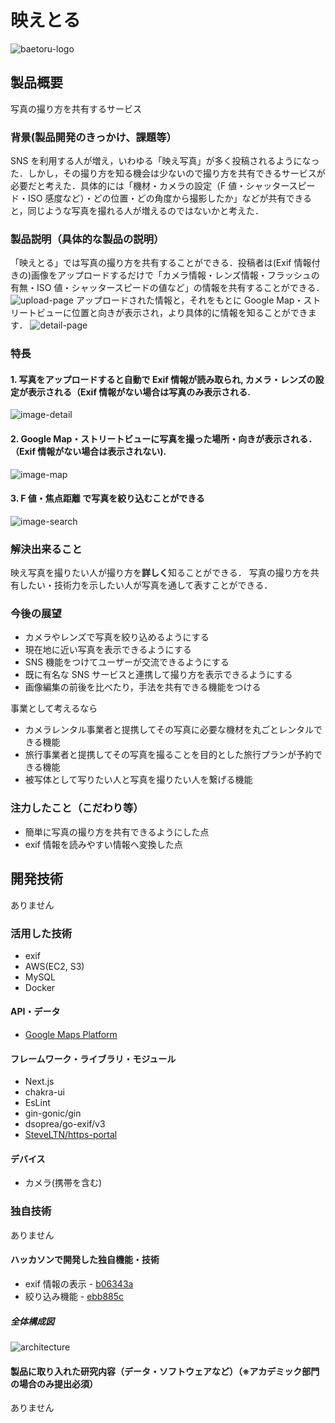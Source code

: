 # 映えとる

![baetoru-logo](https://baetoru-public.s3.ap-northeast-1.amazonaws.com/baetoru-logo.png)

## 製品概要

写真の撮り方を共有するサービス

### 背景(製品開発のきっかけ、課題等）

SNS を利用する人が増え，いわゆる「映え写真」が多く投稿されるようになった．しかし，その撮り方を知る機会は少ないので撮り方を共有できるサービスが必要だと考えた．具体的には「機材・カメラの設定（F 値・シャッタースピード・ISO 感度など）・どの位置・どの角度から撮影したか」などが共有できると，同じような写真を撮れる人が増えるのではないかと考えた．

### 製品説明（具体的な製品の説明）

「映えとる」では写真の撮り方を共有することができる．投稿者は(Exif 情報付きの)画像をアップロードするだけで「カメラ情報・レンズ情報・フラッシュの有無・ISO 値・シャッタースピードの値など」の情報を共有することができる．
![upload-page](https://baetoru-public.s3.ap-northeast-1.amazonaws.com/upload-page.jpg)
アップロードされた情報と，それをもとに Google Map・ストリートビューに位置と向きが表示され，より具体的に情報を知ることができます．
![detail-page](https://baetoru-public.s3.ap-northeast-1.amazonaws.com/detail-page.jpg)

### 特長

#### 1. 写真をアップロードすると自動で Exif 情報が読み取られ, カメラ・レンズの設定が表示される（Exif 情報がない場合は写真のみ表示される.

![image-detail](https://baetoru-public.s3.ap-northeast-1.amazonaws.com/image-detail.jpg)

#### 2. Google Map・ストリートビューに写真を撮った場所・向きが表示される．（Exif 情報がない場合は表示されない).

![image-map](https://baetoru-public.s3.ap-northeast-1.amazonaws.com/image-map.jpg)

#### 3. F 値・焦点距離 で写真を絞り込むことができる

![image-search](https://baetoru-public.s3.ap-northeast-1.amazonaws.com/image-search.jpg)

### 解決出来ること

映え写真を撮りたい人が撮り方を**詳しく**知ることができる．
写真の撮り方を共有したい・技術力を示したい人が写真を通して表すことができる．

### 今後の展望

- カメラやレンズで写真を絞り込めるようにする
- 現在地に近い写真を表示できるようにする
- SNS 機能をつけてユーザーが交流できるようにする
- 既に有名な SNS サービスと連携して撮り方を表示できるようにする
- 画像編集の前後を比べたり，手法を共有できる機能をつける

事業として考えるなら

- カメラレンタル事業者と提携してその写真に必要な機材を丸ごとレンタルできる機能
- 旅行事業者と提携してその写真を撮ることを目的とした旅行プランが予約できる機能
- 被写体として写りたい人と写真を撮りたい人を繋げる機能

### 注力したこと（こだわり等）

- 簡単に写真の撮り方を共有できるようにした点
- exif 情報を読みやすい情報へ変換した点

## 開発技術

ありません

### 活用した技術

- exif
- AWS(EC2, S3)
- MySQL
- Docker

#### API・データ

- [Google Maps Platform](https://developers.google.com/maps?hl=ja)

#### フレームワーク・ライブラリ・モジュール

- Next.js
- chakra-ui
- EsLint
- gin-gonic/gin
- dsoprea/go-exif/v3
- [SteveLTN/https-portal](https://github.com/SteveLTN/https-portal)

#### デバイス

- カメラ(携帯を含む)

### 独自技術

ありません

#### ハッカソンで開発した独自機能・技術

- exif 情報の表示 - [b06343a](https://github.com/jphacks/F_2111/commit/b06343aa07419cf7574f5bdcf6baa49338de93fe)
- 絞り込み機能 - [ebb885c](https://github.com/jphacks/F_2111/commit/ebb885cc7687e5d423e7fb750a722725e9dd995b)

##### 全体構成図

![architecture](https://baetoru-public.s3.ap-northeast-1.amazonaws.com/baetoru-architecture.png)

#### 製品に取り入れた研究内容（データ・ソフトウェアなど）（※アカデミック部門の場合のみ提出必須）

ありません
